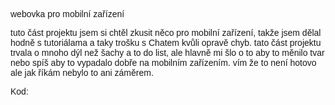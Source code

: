 webovka pro mobilní zařízení 

tuto část projektu jsem si chtěl zkusit něco pro mobilní zařízení,
takže jsem dělal hodně s tutoriálama a taky trošku s Chatem kvůli opravě chyb.
tato část projektu trvala o mnoho dýl než šachy a to do list, ale hlavně mi šlo 
o to aby to měnilo tvar nebo spíš aby to vypadalo dobře na mobilním zařízením.
vím že to není hotovo ale jak říkám nebylo to ani záměrem.

Kod:














<html lang="en">
<head>
    <meta charset="UTF-8">
    <meta http-equiv="X-UA-Compatible" content="IE=edge">
    <meta name="viewport" content="width=device-width, initial-scale=1.0">
    <title>clothing-test-shop</title>
    <style>
        body{
            font-family: sans-serif;
        }
        nav{
            width: 100%;
            display: flex;
            align-items: center;
            justify-content: space-between;
            background-color: lightgray;
        }
        .navbar{
            grid-area: navbar;
        }
        .logo-nav{
            width: 50px;
            margin: 0;
            margin-left: 30px;
        }
        nav ul li{
            list-style: none;
            display: inline-block;
            margin-right: 30px;
        }
        nav ul li a{
            text-decoration: none;
            color: #000;
            font-size: 14px;
        }
        nav ul li a:hover{
            color: #ff5ea2;
        }
        .container{
            display: grid;
            grid-template-columns: repeat(6, 1fr);
            grid-template-rows: 0.1fr 0.1fr 0.3fr 0.3fr 0.1fr;
            grid-template-areas: 
                "navbar navbar navbar"
                "main main main"
                "clothing1 clothing2 clothing3"
                "clothing4 clothing5 clothing6"
                "footer footer footer"
            ;
        }


        main{
            text-align: center;
            grid-area: main;
        }


        .clothing-column1{
            grid-area: clothing1;
        }
        .clothing-column2{
            grid-area: clothing2;
        }
        .clothing-column3{
            grid-area: clothing3;
        }
        .clothing-column4{
            grid-area: clothing4;
        }
        .clothing-column5{
            grid-area: clothing5;
        }
        .clothing-column6{
            grid-area: clothing6;
        }
        .clothing-column7{
            grid-area: clothing7;
        }
        .clothing-column8{
            grid-area: clothing8;
        }
        .clothing-column9{
            grid-area: clothing9;
        }
        .clothing-column10{
            grid-area: clothing10;
        }
        .clothing-column11{
            grid-area: clothing11;
        }
        .clothing-column12{
            grid-area: clothing12;
        }
        .clothing-column13{
            grid-area: clothing13;
        }
        .clothing-column14{
            grid-area: clothing14;
        }
        .clothing-column15{
            grid-area: clothing15;
        }
        .clothing-column16{
            grid-area: clothing16;
        }
        .clothing-column17{
            grid-area: clothing17;
            height: fit-content;
        }
        .clothing-column18{
            grid-area: clothing18;
        }
        #menu-img{
            width: 20px;
            margin-right: 20px;
            display: none;
        }

        .clothing-column1, 
        .clothing-column2, 
        .clothing-column3, 
        .clothing-column4,
        .clothing-column5, 
        .clothing-column6,
        .clothing-column7,
        .clothing-column8,
        .clothing-column9,
        .clothing-column10,
        .clothing-column11,
        .clothing-column12,
        .clothing-column13,
        .clothing-column14,
        .clothing-column15,
        .clothing-column16,
        .clothing-column17,
        .clothing-column18{
            -webkit-user-select: none;
            -ms-user-select: none;
            user-select: none;
            box-sizing: border-box;
            margin: 0 auto;
            background-color: lightgray;
            padding: 5px;
            width: fit-content;
            box-shadow: 0px 0px 10px gray;
            transition: 0.15s;
            cursor: pointer;
            margin-bottom: 10%;
        }

        .clothing-column1:hover, 
        .clothing-column2:hover, 
        .clothing-column3:hover, 
        .clothing-column4:hover,
        .clothing-column5:hover, 
        .clothing-column6:hover,
        .clothing-column7:hover,
        .clothing-column8:hover,
        .clothing-column9:hover,
        .clothing-column10:hover,
        .clothing-column11:hover,
        .clothing-column12:hover,
        .clothing-column13:hover,
        .clothing-column14:hover,
        .clothing-column15:hover,
        .clothing-column16:hover,
        .clothing-column17:hover,
        .clothing-column18:hover{
            padding: 7px 7px 0 7px;
            margin-bottom: 5%;
        }

        
        @media only screen and (max-width:500000px){
            .container{
                display: grid;
                grid-template-columns: 1fr 1fr 1fr 1fr;
                grid-template-rows: 0.1fr 0.1fr 0.3fr 0.3fr 0.1fr;
                grid-template-areas: 
                    "navbar navbar navbar navbar"
                    "main main main main"
                    "clothing1 clothing2 clothing3 clothing4"
                    "clothing5 clothing6 clothing7 clothing8"
                    "clothing9 clothing10 clothing11 clothing12"
                    " clothing13 clothing14 clothing15 clothing16"
                    " clothing17 clothing18 clothing18 clothing18"
                    "footer footer footer footer"
                ;
            }
        }
        @media only screen and (max-width:992px){
            .container{
                display: grid;
                grid-template-columns: 1fr 1fr 1fr;
                grid-template-rows: 0.1fr 0.1fr 0.3fr 0.3fr 0.1fr;
                grid-template-areas: 
                    "navbar navbar navbar"
                    "main main main"
                    "clothing1 clothing2 clothing3"
                    "clothing4 clothing5 clothing6"
                    "clothing7 clothing8 clothing9"
                    "clothing10 clothing11 clothing12"
                    "clothing13 clothing14 clothing15"
                    "clothing16 clothing17 clothing18"
                    "footer footer footer"
                ;
            }
        }
        @media only screen and (max-width:768px){
            .container{
                display: grid;
                grid-template-columns: 1fr 1fr;
                grid-template-rows: 0.1fr 0.1fr 0.3fr 0.3fr 0.1fr;
                grid-template-areas: 
                    "navbar navbar"
                    "main main"
                    "clothing1 clothing2"
                    "clothing3 clothing4"
                    "clothing5 clothing6"
                    "clothing7 clothing8"
                    "clothing9 clothing10"
                    "clothing11 clothing12"
                    "clothing13 clothing14"
                    "clothing15 clothing16"
                    "clothing17 clothing18"
                    "footer footer"
                ;
            }
        }
        @media only screen and (max-width:600px){
            .container{
                display: grid;
                grid-template-columns: 1fr;
                grid-template-rows: 0.1fr 0.1fr 0.3fr 0.3fr 0.1fr;
                grid-template-areas: 
                    "navbar"
                    "main"
                    "clothing1"
                    "clothing2"
                    "clothing3"
                    "clothing4"
                    "clothing5"
                    "clothing6"
                    "clothing7"
                    "clothing8"
                    "clothing9"
                    "clothing10"
                    "clothing11"
                    "clothing12"
                    "clothing13"
                    "clothing14"
                    "clothing15"
                    "clothing16"
                    "clothing17"
                    "clothing18"
                    "footer"
                ;
            }
        }
        
        
        @media only screen and (max-width:450px){
            #menu-img{
                display: block;
                float: left;
            }
            #menu-list{
                display: none;
            }
            #ul-list{
                display: none;
            }
        }
        

    </style>
</head>
<body>
    <div class="container">
        <div class="navbar">
            <nav>
                <img src="Playstation_Img/logo.png" class="logo-nav">
                <div id="ul-list">
                    <ul id="menuList">
                        <li><a href="">Home</a></li>
                        <li><a href="">About</a></li>
                        <li><a href="">Services</a></li>
                        <li><a href="">Contact</a></li>
                        <li><a href="">Cart</a></li>
                    </ul>
                </div>
                
                <img src="Playstation_Img/menu.png" id="menu-img">
                <div class="navbar-btnned">
                    
                </div>
            </nav>
        </div>
        <main>
            <h1>This is a clothing brand</h1><br>
            <h2>Pick the best style that fits you</h2>
        </main>

            <div class="clothing-column1">
                <img src="t-shirt.jpg" class="tshirt-img">
                <p class="shirt-text">T-shirt</p>
                <p clas="price">10$</p>
            </div>
            <div class="clothing-column2">
                <img src="t-shirt.jpg" class="tshirt-img">
                <p class="shirt-text">T-shirt</p>
                <p clas="price">10$</p>
            </div>
            <div class="clothing-column3">
                <img src="t-shirt.jpg" class="tshirt-img">
                <p class="shirt-text">T-shirt</p>
                <p clas="price">10$</p>
            </div>
            <div class="clothing-column4">
                <img src="t-shirt.jpg" class="tshirt-img">
                <p class="shirt-text">T-shirt</p>
                <p clas="price">10$</p>
            </div>
            <div class="clothing-column5">
                <img src="t-shirt.jpg" class="tshirt-img">
                <p class="shirt-text">T-shirt</p>
                <p clas="price">10$</p>
            </div>
            <div class="clothing-column6">
                <img src="t-shirt.jpg" class="tshirt-img">
                <p class="shirt-text">T-shirt</p>
                <p clas="price">10$</p>
            </div>
            <div class="clothing-column7">
                <img src="t-shirt.jpg" class="tshirt-img">
                <p class="shirt-text">T-shirt</p>
                <p clas="price">10$</p>
            </div>
            <div class="clothing-column8">
                <img src="t-shirt.jpg" class="tshirt-img">
                <p class="shirt-text">T-shirt</p>
                <p clas="price">10$</p>
            </div>
            <div class="clothing-column9">
                <img src="t-shirt.jpg" class="tshirt-img">
                <p class="shirt-text">T-shirt</p>
                <p clas="price">10$</p>
            </div>
            <div class="clothing-column10">
                <img src="t-shirt.jpg" class="tshirt-img">
                <p class="shirt-text">T-shirt</p>
                <p clas="price">10$</p>
            </div>
            <div class="clothing-column11">
                <img src="t-shirt.jpg" class="tshirt-img">
                <p class="shirt-text">T-shirt</p>
                <p clas="price">10$</p>
            </div>
            <div class="clothing-column12">
                <img src="t-shirt.jpg" class="tshirt-img">
                <p class="shirt-text">T-shirt</p>
                <p clas="price">10$</p>
            </div>
            <div class="clothing-column13">
                <img src="t-shirt.jpg" class="tshirt-img">
                <p class="shirt-text">T-shirt</p>
                <p clas="price">10$</p>
            </div>
            <div class="clothing-column14">
                <img src="t-shirt.jpg" class="tshirt-img">
                <p class="shirt-text">T-shirt</p>
                <p clas="price">10$</p>
            </div>
            <div class="clothing-column15">
                <img src="t-shirt.jpg" class="tshirt-img">
                <p class="shirt-text">T-shirt</p>
                <p clas="price">10$</p>
            </div>
            <div class="clothing-column16">
                <img src="t-shirt.jpg" class="tshirt-img">
                <p class="shirt-text">T-shirt</p>
                <p clas="price">10$</p>
            </div>
            <!-- <div class="clothing-column17">
                <img src="t-shirt.jpg" class="tshirt-img">
                <p class="shirt-text">T-shirt</p>
                <p clas="price">10$</p>
            </div>
            <div class="clothing-column18">
                <img src="t-shirt.jpg" class="tshirt-img">
                <p class="shirt-text">T-shirt</p>
                <p clas="price">10$</p>
            </div> -->
    </div>

    <script>



    </script>

</body>
</html>
